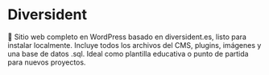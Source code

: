 # Diversident
🧩 Sitio web completo en WordPress basado en diversident.es, listo para instalar localmente. Incluye todos los archivos del CMS, plugins, imágenes y una base de datos .sql. Ideal como plantilla educativa o punto de partida para nuevos proyectos.
